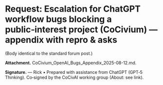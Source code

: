 <!-- status: stub; target: 150+ words -->
<!-- status: stub; target: 150+ words -->
<!-- status: stub; target: 150+ words -->
<!-- status: stub; target: 150+ words -->
<!-- status: stub; target: 150+ words -->
# Request: Escalation for ChatGPT workflow bugs blocking a public‑interest project (CoCivium) — appendix with repro & asks

(Body identical to the standard forum post.)

**Attachment.** CoCivium_OpenAI_Bugs_Appendix_2025-08-12.md.

**Signature.**
— Rick  •  Prepared with assistance from ChatGPT (GPT‑5 Thinking).  Co‑signed by the CoCivAI working group (About: see link).






